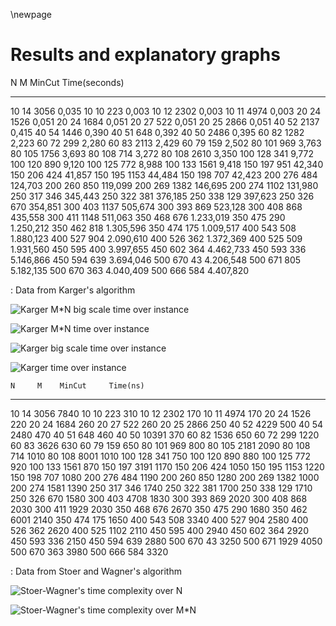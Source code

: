 \newpage

# Results and explanatory graphs

   N  	 M   MinCut   Time(seconds)
----- ----- -------- --------------
 10	    14	  3056 	        0,035
 10	    10	   223	        0,003
 10	    12	  2302	        0,003
 10	    11	  4974	        0,003
 20	    24	  1526 	        0,051
 20	    24	  1684 	        0,051
 20	    27	   522	        0,051
 20	    25	  2866 	        0,051
 40	    52	  2137 	        0,415
 40	    54	  1446 	        0,390
 40	    51	   648	        0,392
 40	    50	  2486 	        0,395
 60	    82	  1282 	        2,223
 60	    72	   299	        2,280
 60	    83	  2113 	        2,429
 60	    79	   159	        2,502
 80	   101	   969	        3,763
 80	   105	  1756 	        3,693
 80	   108	   714	        3,272
 80	   108	  2610 	        3,350
100	   128	   341	        9,772
100	   120	   890	        9,120
100	   125	   772	        8,988
100	   133	  1561 	        9,418
150	   197	   951	       42,340
150	   206	   424	       41,857
150	   195	  1153 	       44,484
150	   198	   707	       42,423
200	   276	   484	      124,703
200	   260	   850	      119,099
200	   269	  1382 	      146,695
200	   274	  1102 	      131,980
250	   317	   346	      345,443
250	   322	   381	      376,185
250	   338	   129	      397,623
250	   326	   670	      354,851
300	   403	  1137 	      505,674
300	   393	   869	      523,128
300	   408	   868	      435,558
300	   411	  1148 	      511,063
350	   468	   676	    1.233,019
350	   475	   290	    1.250,212
350	   462	   818	    1.305,596
350	   474	   175	    1.009,517
400	   543	   508	    1.880,123
400	   527	   904	    2.090,610
400	   526	   362	    1.372,369
400	   525	   509	    1.931,560
450	   595	   400	    3.997,655
450	   602	   364	    4.462,733
450	   593	   336	    5.146,866
450	   594	   639	    3.694,046
500	   670	    43	    4.206,548
500	   671	   805	    5.182,135
500	   670	   363	    4.040,409
500	   666	   584	    4.407,820

: Data from Karger's algorithm

![Karger M*N big scale time over instance](img/MNKarger-Stein_big_sequential.png)

![Karger M*N time over instance](img/MNKarger-Stein_sequential.png)

![Karger big scale time over instance](img/NKarger-Stein_big_sequential.png)

![Karger time over instance](NKarger-Stein_sequential.png)

    N     M    MinCut     Time(ns)
----- ----- --------- ---------
10     14     3056     7840
10     10     223      310
10     12     2302     170
10     11     4974     170
20     24     1526     220
20     24     1684     260
20     27     522      260
20     25     2866     250
40     52     4229     500
40     54     2480     470
40     51     648      460
40     50     10391    370
60     82     1536     650
60     72     299      1220
60     83     3626     630
60     79     159      650
80     101    969      800
80     105    2181     2090
80     108    714      1010
80     108    8001     1010
100    128    341      750
100    120    890      880
100    125    772      920
100    133    1561     870
150    197    3191     1170
150    206    424      1050
150    195    1153     1220
150    198    707      1080
200    276    484      1190
200    260    850      1280
200    269    1382     1000
200    274    1581     1390
250    317    346      1740
250    322    381      1700
250    338    129      1710
250    326    670      1580
300    403    4708     1830
300    393    869      2020
300    408    868      2030
300    411    1929     2030
350    468    676      2670
350    475    290      1680
350    462    6001     2140
350    474    175      1650
400    543    508      3340
400    527    904      2580
400    526    362      2620
400    525    1102     2110
450    595    400      2940
450    602    364      2920
450    593    336      2150
450    594    639      2880
500    670    43       3250
500    671    1929     4050
500    670    363      3980
500    666    584      3320

: Data from Stoer and Wagner's algorithm

![Stoer-Wagner's time complexity over N](img/stoer_wagner_complexity_1.png)

![Stoer-Wagner's time complexity over M*N](img/stoer_wagner_complexity_2.png)
